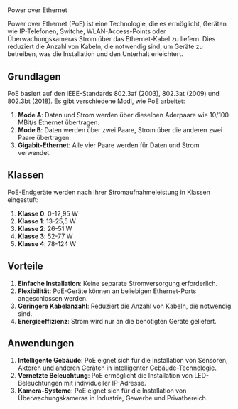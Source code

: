 # 

Power over Ethernet

Power over Ethernet (PoE) ist eine Technologie, die es ermöglicht, Geräten wie IP-Telefonen, Switche, WLAN-Access-Points oder Überwachungskameras Strom über das Ethernet-Kabel zu liefern. Dies reduziert die Anzahl von Kabeln, die notwendig sind, um Geräte zu betreiben, was die Installation und den Unterhalt erleichtert.

## Grundlagen

PoE basiert auf den IEEE-Standards 802.3af (2003), 802.3at (2009) und 802.3bt (2018). Es gibt verschiedene Modi, wie PoE arbeitet:

1. **Mode A**: Daten und Strom werden über dieselben Aderpaare wie 10/100 MBit/s Ethernet übertragen.
2. **Mode B**: Daten werden über zwei Paare, Strom über die anderen zwei Paare übertragen.
3. **Gigabit-Ethernet**: Alle vier Paare werden für Daten und Strom verwendet.

## Klassen

PoE-Endgeräte werden nach ihrer Stromaufnahmeleistung in Klassen eingestuft:

1. **Klasse 0**: 0-12,95 W
2. **Klasse 1**: 13-25,5 W
3. **Klasse 2**: 26-51 W
4. **Klasse 3**: 52-77 W
5. **Klasse 4**: 78-124 W

## Vorteile

1. **Einfache Installation**: Keine separate Stromversorgung erforderlich.
2. **Flexibilität**: PoE-Geräte können an beliebigen Ethernet-Ports angeschlossen werden.
3. **Geringere Kabelanzahl**: Reduziert die Anzahl von Kabeln, die notwendig sind.
4. **Energieeffizienz**: Strom wird nur an die benötigten Geräte geliefert.

## Anwendungen

1. **Intelligente Gebäude**: PoE eignet sich für die Installation von Sensoren, Aktoren und anderen Geräten in intelligenter Gebäude-Technologie.
2. **Vernetzte Beleuchtung**: PoE ermöglicht die Installation von LED-Beleuchtungen mit individueller IP-Adresse.
3. **Kamera-Systeme**: PoE eignet sich für die Installation von Überwachungskameras in Industrie, Gewerbe und Privatbereich.